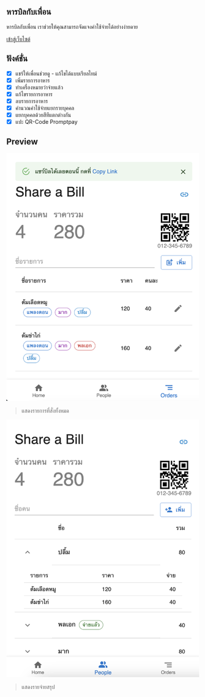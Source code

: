 ## หารบิลกับเพื่อน
หารบิลกับเพื่อน เราช่วยให้คุณสามารถจัดแจงค่าใช้จ่ายได้อย่างง่ายดาย

[เข้าสู่เว็บไซต์](!https://bill.piyaphat.com)

## ฟังค์ชั่น 
- [x] แชร์ให้เพื่อนช่วยดู - แก้ไขได้แบบเรียลไทม์
- [x] เพิ่มรายการอาหาร
- [x] ทำเครื่องหมายว่าจ่ายแล้ว
- [x] แก้ไขรายการอาหาร
- [x] ลบรายการอาหาร
- [x] คำนวณค่าใช้จ่ายแยกรายบุคคล
- [x] แยกบุคคลด้วยสีทีแตกต่างกัน
- [x] แปะ QR-Code Promptpay

## Preview
![menu](images/menu.png)
> แสดงรายการที่สั่งทั้งหมด

![menu](images/people.png)
> แสดงรายจ่ายสรุป

